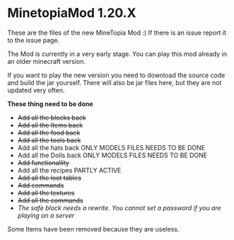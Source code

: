 # MinetopiaMod 1.20.X
These are the files of the new MineTopia Mod :)
If there is an issue report it to the issue page.

The Mod is currently in a very early stage. You can play this mod already in an older minecraft version. 

If you want to play the new version you need to download the source code and build the jar yourself. There will also be jar files here, but they are not updated very often.

**These thing need to be done**
<!-- TOC -->
* ~~Add all the blocks back~~
* ~~Add all the Items back~~
* ~~Add all the food back~~
* ~~Add all the tools back~~
* Add all the hats back ONLY MODELS FILES NEEDS TO BE DONE
* Add all the Dolls back ONLY MODELS FILES NEEDS TO BE DONE
* ~~Add functionallity~~
* Add all the recipes PARTLY ACTIVE
* ~~Add all the loot tables~~
* ~~Add commands~~
* ~~Add all the textures~~
* ~~Add all the commands~~
* _The safe block needs a rewrite. You cannot set a password if you are playing on a server_
<!-- TOC -->
Some Items have been removed because they are useless.
